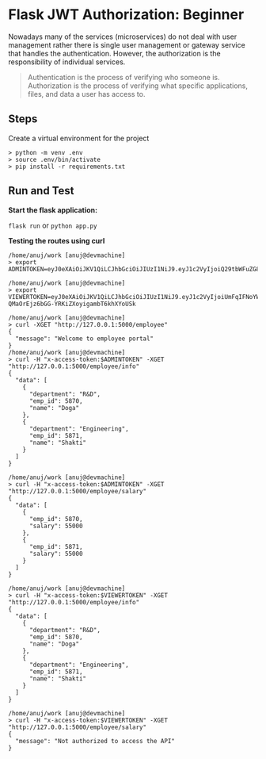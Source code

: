 # Flask JWT Authorization: Beginner

Nowadays many of the services (microservices) do not deal with user management rather there is single user management or gateway service that handles the authentication. However, the authorization is the responsibility of individual services.

> Authentication is the process of verifying who someone is.
> Authorization is the process of verifying what specific applications, files, and data a user has access to.

## Steps

Create a virtual environment for the project
```
> python -m venv .env
> source .env/bin/activate
> pip install -r requirements.txt
```

## Run and Test

**Start the flask application:** 

`flask run` or `python app.py`

**Testing the routes using curl**
```
/home/anuj/work [anuj@devmachine]
> export ADMINTOKEN=eyJ0eXAiOiJKV1QiLCJhbGciOiJIUzI1NiJ9.eyJ1c2VyIjoiQ29tbWFuZG8gRGhydXZhIiwiZW1haWwiOiJjb21tYW5kby5kaHJ1dmFAc3VwZXJoZXJvcy5jb20iLCJkaXNwbGF5TmFtZSI6IkRocnV2YSIsInJvbGVzIjpbImFkbWluIiwidmlld2VyIl0sInVzZXJJZCI6MjEwMH0.JbNrJkDdAKrtTFMl8gwLbEisWiniwMng6u_9J1dN2GY
 
/home/anuj/work [anuj@devmachine]
> export VIEWERTOKEN=eyJ0eXAiOiJKV1QiLCJhbGciOiJIUzI1NiJ9.eyJ1c2VyIjoiUmFqIFNoYWgiLCJlbWFpbCI6Im5hZ3JhakBzdXBlcmhlcm9zLmNvbSIsImRpc3BsYXlOYW1lIjoiTmFncmFqIiwicm9sZXMiOlsidmlld2VyIl0sInVzZXJJZCI6MjEwMn0.ulVozC-QMaOrEjz6bGG-YRKiZXoyigambT6khXYoUSk

/home/anuj/work [anuj@devmachine]
> curl -XGET "http://127.0.0.1:5000/employee"                                    
{
  "message": "Welcome to employee portal"
}
/home/anuj/work [anuj@devmachine]
> curl -H "x-access-token:$ADMINTOKEN" -XGET "http://127.0.0.1:5000/employee/info" 
{
  "data": [
    {
      "department": "R&D", 
      "emp_id": 5870, 
      "name": "Doga"
    }, 
    {
      "department": "Engineering", 
      "emp_id": 5871, 
      "name": "Shakti"
    }
  ]
}

/home/anuj/work [anuj@devmachine]
> curl -H "x-access-token:$ADMINTOKEN" -XGET "http://127.0.0.1:5000/employee/salary"
{
  "data": [
    {
      "emp_id": 5870, 
      "salary": 55000
    }, 
    {
      "emp_id": 5871, 
      "salary": 55000
    }
  ]
}
 
/home/anuj/work [anuj@devmachine]
> curl -H "x-access-token:$VIEWERTOKEN" -XGET "http://127.0.0.1:5000/employee/info"
{
  "data": [
    {
      "department": "R&D", 
      "emp_id": 5870, 
      "name": "Doga"
    }, 
    {
      "department": "Engineering", 
      "emp_id": 5871, 
      "name": "Shakti"
    }
  ]
}

/home/anuj/work [anuj@devmachine]
> curl -H "x-access-token:$VIEWERTOKEN" -XGET "http://127.0.0.1:5000/employee/salary"
{
  "message": "Not authorized to access the API"
}
```
